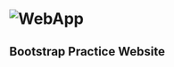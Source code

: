 # ![WebApp](https://github.com/ListowelAdolwin/bootstrap-website/blob/master/images/mobile_readme.gif)

## Bootstrap Practice Website

